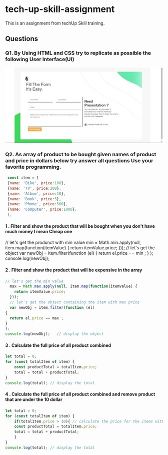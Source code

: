# tech-up-skill-assignment
This is an assignment from techUp Skill training.
## Questions
### Q1. By Using HTML and CSS try to replicate as possible the following User Interface(UI)

![image](https://github.com/Abou-Shadadi/tech-up-skill-assignment/blob/5f7c924de91903b4a5a316b9496d9d3d7102a16e/img/sample.jpeg)


### Q2. As array of product to be bought given names of product and price in dollars below try answer all questions Use your favorite programming.

```js 
 const item = [ 
 {name: 'Bike', price:100},
 {name: 'TV', price:200},
 {name: 'Album', price:10},
 {name: 'Book', price:5},
 {name: 'Phone', price:500},
 {name: 'Computer', price:1000},
 ], 
```
#### 1 . Filter and show the product that will be bought when you don't have much money I mean Cheap one
// let's get the produnct with min value
  min = Math.min.apply(null, item.map(function(itemValue) {
    return itemValue.price;
  }));
 // let's get the object
 var newObj = item.filter(function (el)
{
  return el.price == min ;
}
);
console.log(newObj);
#### 2 . Filter and show the product that will be expensive in the array
```js
// let's get the min value
  max = Math.max.apply(null, item.map(function(itemValue) {
    return itemValue.price;
  }));
  // let's get the object containing the item with max price
  var newObj = item.filter(function (el)
{
  return el.price == max ;
}
);
console.log(newObj);   // display the object
```
#### 3 . Calculate the full price of all product combined
```js
let total = 0;
for (const totalItem of item) {
    const productTotal = totalItem.price;
    total = total + productTotal;
}
console.log(total); // display the total
```
#### 4 . Calculate the full price of all product combined and remove product that are under the 10 dollar
```js
let total = 0;
for (const totalItem of item) {
    if(totalItem.price > 10){ // calculate the price for the items with price above 10 Dollars
    const productTotal = totalItem.price;
    total = total + productTotal;
    }
}
console.log(total); // display the total
```

